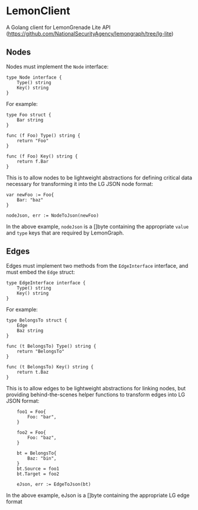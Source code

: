 # LemonClient
A Golang client for LemonGrenade Lite API (https://github.com/NationalSecurityAgency/lemongraph/tree/lg-lite)


## Nodes

Nodes must implement the `Node` interface:
```
type Node interface {
	Type() string
	Key() string
}
```
For example:
```
type Foo struct {
    Bar string
}

func (f Foo) Type() string {
	return "Foo"
}

func (f Foo) Key() string {
	return f.Bar
}
```
This is to allow nodes to be lightweight abstractions for defining critical data necessary for transforming it into the LG JSON node format:
```
var newFoo := Foo{
    Bar: "baz"
}

nodeJson, err := NodeToJson(newFoo)
```
In the above example, `nodeJson` is a []byte containing the appropriate `value` and `type` keys that are required by LemonGraph. 

## Edges

Edges must implement two methods from the `EdgeInterface` interface, and must embed the `Edge` struct:
```
type EdgeInterface interface {
	Type() string
	Key() string
}
```
For example:
```
type BelongsTo struct {
	Edge
	Baz string
}

func (t BelongsTo) Type() string {
	return "BelongsTo"
}

func (t BelongsTo) Key() string {
	return t.Baz
}
```
This is to allow edges to be lightweight abstractions for linking nodes, but providing behind-the-scenes helper functions to transform edges into LG JSON format:
```
	foo1 = Foo{
		Foo: "bar",
	}

	foo2 = Foo{
		Foo: "baz",
	}

	bt = BelongsTo{
		Baz: "bin",
	}
	bt.Source = foo1
	bt.Target = foo2

	eJson, err := EdgeToJson(bt)
```
In the above example, eJson is a []byte containing the appropriate LG edge format

